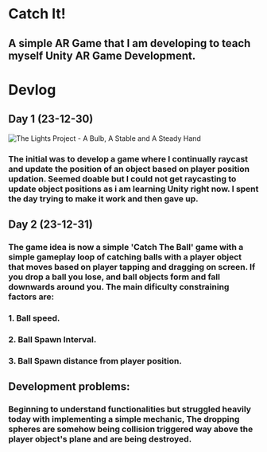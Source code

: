 # Catch It!
## A simple AR Game that I am developing to teach myself Unity AR Game Development. 

# Devlog
## Day 1 (23-12-30)

![The Lights Project - A Bulb, A Stable and A Steady Hand](https://github.com/Debjyoti001/Catch-It/assets/149476943/68bd2da0-9582-40ac-8965-ee208f18e078)
### The initial was to develop a game where I continually raycast and update the position of an object based on player position updation. Seemed doable but I could not get raycasting to update object positions as i am learning Unity right now. I spent the day trying to make it work and then gave up. 

## Day 2 (23-12-31)
### The game idea is now a simple 'Catch The Ball' game with a simple gameplay loop of catching balls with a player object that moves based on player tapping and dragging on screen. If you drop a ball you lose, and ball objects form and fall downwards around you. The main dificulty constraining factors are: 
### 1. Ball speed.
### 2. Ball Spawn Interval.
### 3. Ball Spawn distance from player position.
## Development problems:
### Beginning to understand functionalities but struggled heavily today with implementing a simple mechanic, The dropping spheres are somehow being collision triggered way above the player object's plane and are being destroyed.

